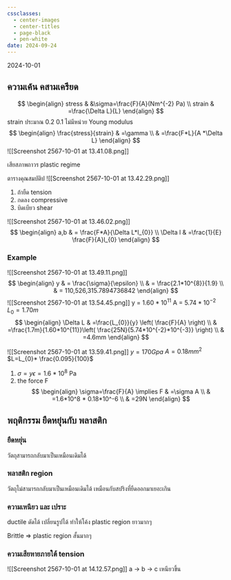 ```yaml
---
cssclasses:
  - center-images
  - center-titles
  - page-black
  - pen-white
date: 2024-09-24
---
```

2024-10-01

## ความเค้น คสามเครียด
$$
\begin{align}
stress   & &\sigma=\frac{F}{A}(Nm^{-2} Pa) \\
strain  & =\frac{\Delta L}{L}
\end{align}
$$
strain ประมาณ 0.2 0.1 ไม่มีหน่วย
Young modulus
$$
\begin{align}
\frac{stress}{strain} & =\gamma \\
 &  =\frac{F*L}{A *\Delta L}
\end{align}
$$
![[Screenshot 2567-10-01 at 13.41.08.png]]

เสียสภาพถาวร plastic regime

ตารางคุณสมบัติป
![[Screenshot 2567-10-01 at 13.42.29.png]]

1. ถ้ายืด tension
2. กดลง compressive
3. บิดเบียว shear

![[Screenshot 2567-10-01 at 13.46.02.png]]
$$
\begin{align}
a,b & = \frac{F*A}{\Delta L*l_{0}} \\
\Delta l & =\frac{1}{E} \frac{F}{A}l_{0}
\end{align}
$$

### Example
![[Screenshot 2567-10-01 at 13.49.11.png]]
$$
\begin{align}
y & = \frac{\sigma}{\epsilon} \\
 & = \frac{2.1*10^{8}}{1.9} \\
 & = 110,526,315.7894736842
\end{align}
$$
![[Screenshot 2567-10-01 at 13.54.45.png]]
y = $1.60*10^{11}$
A = $5.74*10^{-2}$
$L_{0}=1.70m$
$$
\begin{align}
\Delta L & =\frac{L_{0}}{y} \left( \frac{F}{A} \right) \\
 & =\frac{1.7m}{1.60*10^{11}}\left( \frac{25N}{5.74*10^{-2}*10^{-3}} \right) \\
 & =4.6mm
\end{align}
$$

![[Screenshot 2567-10-01 at 13.59.41.png]]
$y=170Gpa$
$A=0.18mm^2$
$L=L_{0}* \frac{0.095}{100}$
1. $\sigma=y\epsilon= 1.6*10^8 \text{ Pa}$
2. the force F
$$
\begin{align}
\sigma=\frac{F}{A} \implies F & =\sigma A \\
 & =1.6*10^8 * 0.18*10^-6 \\
 & =29N
\end{align}
$$
## พฤติกรรม ยืดหยุ่นกับ พลาสติก
### ยืดหยุ่น
วัตถุสามารถกลับมาเป็นเหมือนเดิมได้
### พลาสติก region
วัตถุไม่สามารถกลับมาเป็นเหมือนเดิมได้ เหมือนกับสปริงที่ยืดออกมาเยอะเกิน
### ความเหนียว และ เปราะ
ductile ดัดได้ เปลี่ยนรูปได้ ทำให้โค้ง plastic region ยาวมากๆ

Brittle => plastic region สั้นมากๆ

### ความเสียหายภายใต้ tension
![[Screenshot 2567-10-01 at 14.12.57.png]]
a → b → c เหนียวขึ้น

